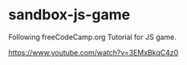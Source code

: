 # sandbox-js-game
Following freeCodeCamp.org Tutorial for JS game.

https://www.youtube.com/watch?v=3EMxBkqC4z0
